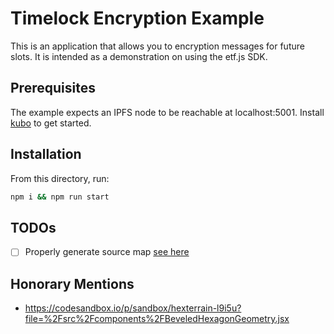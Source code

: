 # Timelock Encryption Example

This is an application that allows you to encryption messages for future slots. It is intended as a demonstration on using the etf.js SDK.

## Prerequisites

The example expects an IPFS node to be reachable at localhost:5001. Install [kubo](https://docs.ipfs.tech/install/command-line/#install-official-binary-distributions) to get started.


## Installation

From this directory, run:

```bash
npm i && npm run start
```

## TODOs

- [ ] Properly generate source map [see here](https://stackoverflow.com/questions/63195843/webpack-module-warning-failed-to-parse-source-map-from-data-url)


## Honorary Mentions

- https://codesandbox.io/p/sandbox/hexterrain-l9i5u?file=%2Fsrc%2Fcomponents%2FBeveledHexagonGeometry.jsx